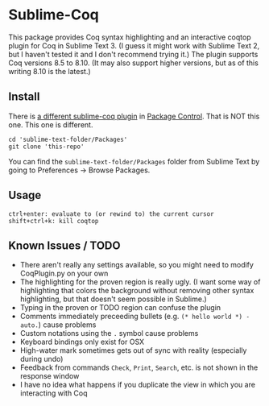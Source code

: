 # Sublime-Coq

This package provides Coq syntax highlighting and an interactive coqtop plugin for Coq in Sublime Text 3. (I guess it might work with Sublime Text 2, but I haven't tested it and I don't recommend trying it.)  The plugin supports Coq versions 8.5 to 8.10.  (It may also support higher versions, but as of this writing 8.10 is the latest.)

## Install

There is [a different sublime-coq plugin](https://packagecontrol.io/packages/Coq) in [Package Control](https://sublime.wbond.net/). That is NOT this one. This one is different.

```
cd 'sublime-text-folder/Packages'
git clone 'this-repo'
```

You can find the `sublime-text-folder/Packages` folder from Sublime Text by going to Preferences -> Browse Packages.

## Usage

```
ctrl+enter: evaluate to (or rewind to) the current cursor
shift+ctrl+k: kill coqtop
```

## Known Issues / TODO

 - There aren't really any settings available, so you might need to modify CoqPlugin.py on your own
 - The highlighting for the proven region is really ugly. (I want some way of highlighting that colors the background without removing other syntax highlighting, but that doesn't seem possible in Sublime.)
 - Typing in the proven or TODO region can confuse the plugin
 - Comments immediately preceeding bullets (e.g. `(* hello world *) - auto.`) cause problems
 - Custom notations using the `.` symbol cause problems
 - Keyboard bindings only exist for OSX
 - High-water mark sometimes gets out of sync with reality (especially during undo)
 - Feedback from commands `Check`, `Print`, `Search`, etc. is not shown in the response window
 - I have no idea what happens if you duplicate the view in which you are interacting with Coq
